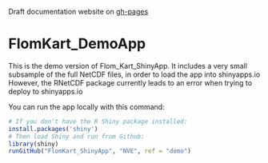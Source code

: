 Draft documentation website on [gh-pages](https://nve.github.io/FlomKart_ShinyApp/)

# FlomKart_DemoApp

This is the demo version of Flom_Kart_ShinyApp.
It includes a very small subsample of the full NetCDF files, in order to load the app into shinyapps.io
However, the RNetCDF package currently leads to an error when trying to deploy to shinyapps.io

You can run the app locally with this command:
```r
# If you don't have the R Shiny package installed:
install.packages('shiny')
# Then load Shiny and run from Github:
library(shiny)
runGitHub("FlomKart_ShinyApp", "NVE", ref = "demo")
```
